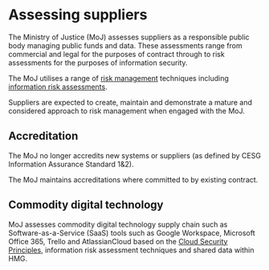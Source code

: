 # Assessing suppliers

The Ministry of Justice \(MoJ\) assesses suppliers as a responsible public body managing public funds and data. These assessments range from commercial and legal for the purposes of contract through to risk assessments for the purposes of information security.

The MoJ utilises a range of [risk management](https://www.ncsc.gov.uk/guidance/risk-management-collection) techniques including [information risk assessments](https://www.ncsc.gov.uk/guidance/summary-risk-methods-and-frameworks).

Suppliers are expected to create, maintain and demonstrate a mature and considered approach to risk management when engaged with the MoJ.

## Accreditation

The MoJ no longer accredits new systems or suppliers \(as defined by CESG Information Assurance Standard 1&2\).

The MoJ maintains accreditations where committed to by existing contract.

## Commodity digital technology

MoJ assesses commodity digital technology supply chain such as Software-as-a-Service \(SaaS\) tools such as Google Workspace, Microsoft Office 365, Trello and AtlassianCloud based on the [Cloud Security Principles](https://www.ncsc.gov.uk/guidance/implementing-cloud-security-principles), information risk assessment techniques and shared data within HMG.

